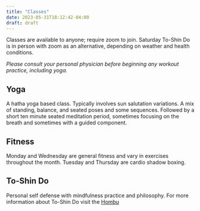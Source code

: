 ```yaml
---
title: "Classes"
date: 2023-05-31T18:12:42-04:00
draft: draft
---
```


Classes are available to anyone; require zoom to join.  Saturday To-Shin Do is in person with zoom as an alternative, depending on weather and health conditions.

_Please consult your personal physician before beginning any workout practice, including yoga._

## Yoga

A hatha yoga based class.  Typically involves sun salutation variations.  A mix of standing, balance, and seated poses and some sequences.  Followed by a short ten minute seated meditation period, sometimes focusing on the breath and sometimes with a guided component.

## Fitness

Monday and Wednesday are general fitness and vary in exercises throughout the month.  Tuesday and Thursday are cardio shadow boxing.


## To-Shin Do

Personal self defense with mindfulness practice and philosophy.  For more information about To-Shin Do visit the [Hombu](http://ninjaselfdefnse.com "Ninja Self Defnse")

